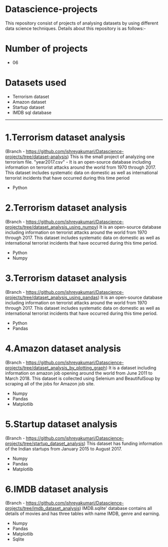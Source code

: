 # Datascience-projects
This repository consist of projects of analysing datasets by using different data science techniques. Details about this repository is as follows:-

# Number of projects
- 06

# Datasets used
- Terrorism dataset
- Amazon dataset
- Startup dataset
- IMDB sql database
*********************************************************************************************************************************************************************************
# 1.Terrorism dataset analysis
(Branch - https://github.com/ishreyakumari/Datascience-projects/tree/dataset-analysis)
This is the small project of analyzing one terrorism file. "year2017.csv" - It is an open-source database including information on terrorist attacks around the world from 1970 through 2017. This dataset includes systematic data on domestic as well as international terrorist incidents that have occurred during this time period
- Python

# 2.Terrorism dataset analysis
(Branch - https://github.com/ishreyakumari/Datascience-projects/tree/dataset_analysis_using_numpy)
It is an open-source database including information on terrorist attacks around the world from 1970 through 2017. This dataset includes systematic data on domestic as well as international terrorist incidents that have occurred during this time period.
- Python
- Numpy

# 3.Terrorism dataset analysis
(Branch - https://github.com/ishreyakumari/Datascience-projects/tree/dataset_analysis_using_pandas)
It is an open-source database including information on terrorist attacks around the world from 1970 through 2017. This dataset includes systematic data on domestic as well as international terrorist incidents that have occurred during this time period.
- Python
- Pandas

# 4.Amazon dataset analysis
(Branch - https://github.com/ishreyakumari/Datascience-projects/tree/dataset_analysis_by_plotting_graph)
It is a dataset including information on amazon job opening around the world from June 2011 to March 2018. This dataset is collected using Selenium and BeautifulSoup by scraping all of the jobs for Amazon job site.
- Numpy
- Pandas
- Matplotlib

# 5.Startup dataset analysis
(Branch - https://github.com/ishreyakumari/Datascience-projects/tree/startup_dataset_analysis)
This dataset has funding information of the Indian startups from January 2015 to August 2017.
- Numpy
- Pandas
- Matplotlib

# 6.IMDB dataset analysis
(Branch - https://github.com/ishreyakumari/Datascience-projects/tree/imdb_dataset_analysis)
IMDB.sqlite' database contains all details of movies and has three tables with name IMDB, genre and earning.
- Numpy
- Pandas
- Matplotlib
- Sqlite
